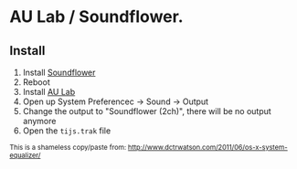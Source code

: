 # AU Lab / Soundflower.

## Install

1. Install [Soundflower](https://code.google.com/p/soundflower/)
2. Reboot
3. Install [AU Lab](https://developer.apple.com/downloads)
4. Open up System Preferencec ->  Sound -> Output
5. Change the output to "Soundflower (2ch)", there will be no output anymore
6. Open the `tijs.trak` file

<small>This is a shameless copy/paste from: http://www.dctrwatson.com/2011/06/os-x-system-equalizer/</small>